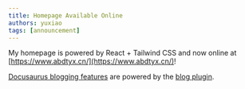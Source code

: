 ```yaml
---
title: Homepage Available Online
authors: yuxiao
tags: [announcement]
---
```


My homepage is powered by React + Tailwind CSS and now online at [https://www.abdtyx.cn/](https://www.abdtyx.cn/)!

<!-- truncate -->

[Docusaurus blogging features](https://docusaurus.io/docs/blog) are powered by the [blog plugin](https://docusaurus.io/docs/api/plugins/@docusaurus/plugin-content-blog).